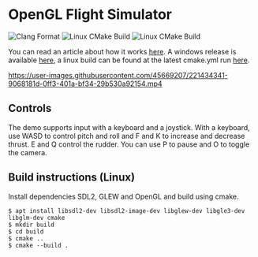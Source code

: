 # OpenGL Flight Simulator

![Clang Format](https://github.com/gue-ni/OpenGL_Flightsim/actions/workflows/clang-format.yml/badge.svg)
![Linux CMake Build](https://github.com/gue-ni/OpenGL_Flightsim/actions/workflows/cmake.yml/badge.svg)
![Linux CMake Build](https://github.com/gue-ni/OpenGL_Flightsim/actions/workflows/msbuild.yml/badge.svg)

You can read an article about how it works [here](https://www.jakobmaier.at/posts/flight-simulation/). A windows release is available [here](https://github.com/gue-ni/OpenGL_Flightsim/releases/), a linux build can be found at the latest cmake.yml run [here](https://github.com/gue-ni/OpenGL_Flightsim/actions).

https://user-images.githubusercontent.com/45669207/221434341-9068181d-0ff3-401a-bf34-29b530a92154.mp4

## Controls

The demo supports input with a keyboard and a joystick. With a keyboard, use WASD to control pitch and roll and F and K to increase and decrease thrust. E and Q control the rudder. You can use P to pause and O to toggle the camera.


## Build instructions (Linux)

Install dependencies SDL2, GLEW and OpenGL and build using cmake.

```
$ apt install libsdl2-dev libsdl2-image-dev libglew-dev libgle3-dev libglm-dev cmake
$ mkdir build 
$ cd build
$ cmake ..
$ cmake --build .
```
